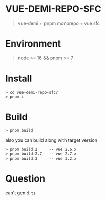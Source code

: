 # VUE-DEMI-REPO-SFC

> vue-demi + pnpm monorepo + vue sfc

# Environment

> node >= 16 && pnpm >= 7

# Install

```shell
> cd vue-demi-repo-sfc/
> pnpm i
```

# Build

```shell
> pnpm build
```

also you can build along with target version

```shell
> pnpm build:2     -- vue 2.6.x
> pnpm build:2.7   -- vue 2.7.x
> pnpm build:3     -- vue 3.2.x
```

# Question

can't gen `d.ts`
